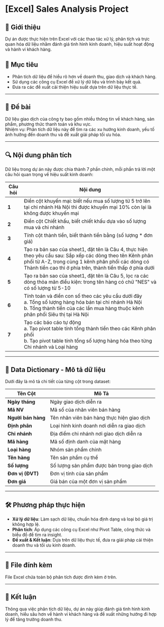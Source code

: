 # [Excel] Sales Analysis Project  

## 📌 Giới thiệu  
Dự án được thực hiện trên Excel với các thao tác xử lý, phân tích và trực quan hóa dữ liệu nhằm đánh giá tình hình kinh doanh, hiệu suất hoạt động và hành vi khách hàng.

## 🎯 Mục tiêu  
- Phân tích dữ liệu để hiểu rõ hơn về doanh thu, giao dịch và khách hàng.  
- Sử dụng các công cụ Excel để xử lý dữ liệu và trình bày kết quả.  
- Đưa ra các đề xuất cải thiện hiệu suất dựa trên dữ liệu thực tế.  

---

## 📝 Đề bài  
Dữ liệu giao dịch của công ty bao gồm nhiều thông tin về khách hàng, sản phẩm, phương thức thanh toán và khu vực.  
Nhiệm vụ: Phân tích dữ liệu này để tìm ra các xu hướng kinh doanh, yếu tố ảnh hưởng đến doanh thu và đề xuất giải pháp tối ưu hóa.  

---

## 🔍 Nội dung phân tích  
Dữ liệu trong dự án này được chia thành 7 phần chính, mỗi phần trả lời một câu hỏi quan trọng về hiệu suất kinh doanh:  

| **Câu hỏi** |  **Nội dung** |
|------------|----------------|
| **1** | Điền cột khuyến mại: biết nếu mua số lượng từ 5 trở lên tại chi nhánh Hà Nội thì được khuyến mại 10% còn lại là không được khuyến mại|
| **2** | Điền cột Chiết khấu, biết chiết khấu dựa vào số lượng mua và chi nhánh |
| **3** | Tính cột thành tiền, biết thành tiền bằng (số lượng * đơn giá) |
| **4** | Tạo ra bản sao của sheet1, đặt tên là Câu 4, thực hiện theo yêu cầu sau: Sắp xếp các dòng theo tên Kênh phân phối từ A-Z, trong cùng 1 kênh phân phối các dòng có Thành tiền cao thì ở phía trên, thành tiền thấp ở phía dưới |
| **5** | Tạo ra bản sao của sheet1, đặt tên là Câu 5,  lọc ra các dòng thỏa mãn điều kiện: trong tên hàng có chữ "NES" và có số lượng từ 5-10|
| **6** | Tính toán và điền con số theo các yêu cầu dưới đây <br> a. Tổng số lượng hàng hóa bán tại chi nhánh Hà Nội <br> b. Tổng  thành tiền của các lần mua hàng thuộc kênh phân phối Siêu thị tại Hà Nội|
| **7** | Tạo các báo cáo tự động <br> a. Tạo pivot table tính tổng thành tiền theo các Kênh phân phối <br> b. Tạo pivot table tính tổng số lượng hàng hóa theo từng Chi nhánh và Loại hàng|

---

## 📂 Data Dictionary - Mô tả dữ liệu  
Dưới đây là mô tả chi tiết của từng cột trong dataset:  

| **Tên Cột**           | **Mô Tả** |
|-----------------------|----------|
| **Ngày tháng**        | Ngày giao dịch diễn ra |
| **Mã NV**            | Mã số của nhân viên bán hàng |
| **Người bán hàng**    | Tên nhân viên bán hàng thực hiện giao dịch |
| **Định phân**         | Loại hình kinh doanh nơi diễn ra giao dịch |
| **Chi nhánh**         | Địa điểm chi nhánh nơi giao dịch diễn ra |
| **Mã hàng**          | Mã số định danh của mặt hàng |
| **Loại hàng**        | Nhóm sản phẩm chính  |
| **Tên hàng**         | Tên sản phẩm cụ thể |
| **Số lượng**         | Số lượng sản phẩm được bán trong giao dịch |
| **Đơn vị (ĐVT)**     | Đơn vị tính của sản phẩm |
| **Đơn giá**         | Giá bán của một đơn vị sản phẩm |

---

## 🛠️ Phương pháp thực hiện  
- **Xử lý dữ liệu**: Làm sạch dữ liệu, chuẩn hóa định dạng và loại bỏ giá trị không hợp lệ.  
- **Phân tích**: Áp dụng các công cụ Excel như Pivot Table, công thức và biểu đồ để tìm ra insight.  
- **Đề xuất & Kết luận**: Dựa trên dữ liệu thực tế, đưa ra giải pháp cải thiện doanh thu và tối ưu kinh doanh.  

---

## 📎 File đính kèm  
File Excel chứa toàn bộ phân tích được đính kèm ở trên.

---

## 🚀 Kết luận  
Thông qua việc phân tích dữ liệu, dự án này giúp đánh giá tình hình kinh doanh, hiểu sâu hơn về hành vi khách hàng và đề xuất những hướng đi hợp lý để tăng trưởng doanh thu.
